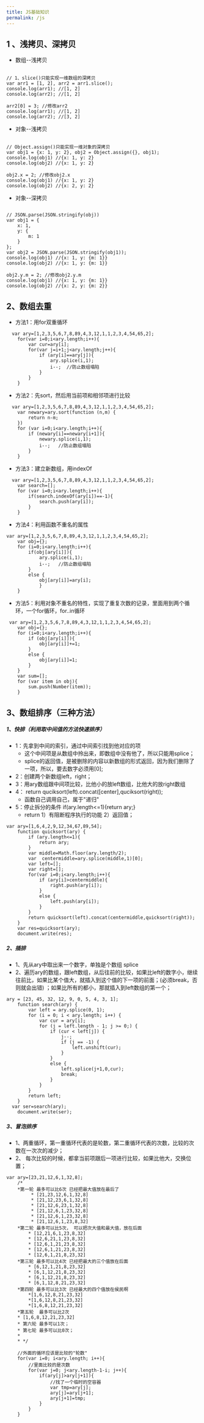 ```yaml
---
title: JS基础知识
permalink: /js
---
```


1 、浅拷贝、深拷贝
---
- 数组--浅拷贝
``` js{0}

// 1、slice()只能实现一维数组的深拷贝
var arr1 = [1, 2], arr2 = arr1.slice();
console.log(arr1); //[1, 2]
console.log(arr2); //[1, 2]

arr2[0] = 3; //修改arr2
console.log(arr1); //[1, 2]
console.log(arr2); //[3, 2]
```

- 对象--浅拷贝
```js{0}

// Object.assign()只能实现一维对象的深拷贝
var obj1 = {x: 1, y: 2}, obj2 = Object.assign({}, obj1);
console.log(obj1) //{x: 1, y: 2}
console.log(obj2) //{x: 1, y: 2}

obj2.x = 2; //修改obj2.x
console.log(obj1) //{x: 1, y: 2}
console.log(obj2) //{x: 2, y: 2}
```
- 对象--深拷贝
```js{0}

// JSON.parse(JSON.stringify(obj))
var obj1 = {
    x: 1, 
    y: {
        m: 1
    }
};
var obj2 = JSON.parse(JSON.stringify(obj1));
console.log(obj1) //{x: 1, y: {m: 1}}
console.log(obj2) //{x: 1, y: {m: 1}}

obj2.y.m = 2; //修改obj2.y.m
console.log(obj1) //{x: 1, y: {m: 1}}
console.log(obj2) //{x: 2, y: {m: 2}}
```

2、数组去重
---
- 方法1：用for双重循环
```js{0}
  var ary=[1,2,3,5,6,7,8,89,4,3,12,1,1,2,3,4,54,65,2];
    for(var i=0;i<ary.length;i++){
        var cur=ary[i];
        for(var j=i+1;j<ary.length;j++){
            if (ary[i]==ary[j]){
                ary.splice(i,1);
                i--;  //防止数组塌陷
            }
        }
    }
```
- 方法2：先sort，然后用当前项和相邻项进行比较
```js{0}
  var ary=[1,2,3,5,6,7,8,89,4,3,12,1,1,2,3,4,54,65,2];
    var newary=ary.sort(function (n,m) {
        return n-m;
    })
    for (var i=0;i<ary.length;i++){
        if (newary[i]==newary[i+1]){
            newary.splice(i,1);
            i--;   //防止数组塌陷
        }
    }
```
- 方法3：建立新数组，用indexOf
```js{0}
  var ary=[1,2,3,5,6,7,8,89,4,3,12,1,1,2,3,4,54,65,2];
    var search=[];
    for (var i=0;i<ary.length;i++){
        if(search.indexOf(ary[i])==-1){
            search.push(ary[i]);
        }
    }
```
- 方法4：利用函数不重名的属性
```js{0}
var ary=[1,2,3,5,6,7,8,89,4,3,12,1,1,2,3,4,54,65,2];
    var obj={};
    for (i=0;i<ary.length;i++){
        if(obj[ary[i]]){
            ary.splice(i,1);
            i--;   //防止数组塌陷
        }
        else {
            obj[ary[i]]=ary[i];
            }
    }
```
- 方法5：利用对象不重名的特性，实现了重复次数的记录，里面用到两个循环，一个for循环，for..in循环
```js{0}
 var ary=[1,2,3,5,6,7,8,89,4,3,12,1,1,2,3,4,54,65,2];
    var obj={};
    for (i=0;i<ary.length;i++){
        if (obj[ary[i]]){
            obj[ary[i]]+=1;
        }
        else {
            obj[ary[i]]=1;
        }
    }
    var sum=[];
    for (var item in obj){
        sum.push(Number(item));
    }
```
3、数组排序（三种方法）
---
<h5>1、快排（利用取中间值的方法快速排序）</h5>

- 1：先拿到中间的索引，通过中间索引找到他对应的项
  - 这个中间项是从数组中拎出来，即数组中没有他了，所以只能用splice；
  - splice的返回值，是被删除的内容以新数组的形式返回，因为我们删除了一项，所以，要去数字必须用[0];
- 2：创建两个新数组left，right；
- 3：用ary数组跟中间项比较，比他小的放left数组，比他大的放right数组
- 4： return quciksort(left).concat([center],quciksort(right));
  - 函数自己调用自己，属于"递归"
- 5：停止拆分的条件 if(ary.length<=1){return ary;}
  - return 1）有阻断程序执行的功能 2）返回值；
```js{0}
var ary=[1,6,4,2,9,12,34,67,89,54];
    function quicksort(ary) {
        if (ary.length<=1){
            return ary;
        }
        var middle=Math.floor(ary.length/2);
        var  centermiddle=ary.splice(middle,1)[0];
        var left=[];
        var right=[];
        for(var i=0;i<ary.length;i++){
            if (ary[i]>centermiddle){
                right.push(ary[i]);
            }
            else {
                left.push(ary[i]);
            }
        }
        return quicksort(left).concat(centermiddle,quicksort(right));
    }
    var res=quicksort(ary);
    document.write(res);
```
<h5>2、插排</h5>

- 1、先从ary中取出来一个数字，单独是个数组 splice
- 2、遍历ary的数组，跟left数组，从后往前的比较，如果比left的数字小，继续往前比，如果比某个值大，就插入到这个值的下一项的前面；(必须break，否则就会出错) ；如果比所有的都小，那就插入到left数组的第一个；
```js{0}
ary = [23, 45, 32, 12, 9, 0, 5, 4, 3, 1];
    function search(ary) {
        var left = ary.splice(0, 1);
        for (i = 0; i < ary.length; i++) {
            var cur = ary[i];
            for (j = left.length - 1; j >= 0;) {
                if (cur < left[j]) {
                    j--;
                    if (j == -1) {
                        left.unshift(cur);
                    }
                }
                else {
                    left.splice(j+1,0,cur);
                    break;
                }
            }
        }
        return left;
    }
  var ser=search(ary);
    document.write(ser);
```
<h5>3、冒泡排序</h5>

- 1、两重循环，第一重循环代表的是轮数，第二重循环代表的次数，比较的次数在一次次的减少；
- 2、 每次比较的时候，都拿当前项跟后一项进行比较，如果比他大，交换位置；
```js{0}
var ary=[23,21,12,6,1,32,8];
    /*
    *第一轮 最多可以比6次 已经把最大值放在最后了
         * [21,23,12,6,1,32,8]
         * [21,12,23,6,1,32,8]
         * [21,12,6,23,1,32,8]
         * [21,12,6,1,23,32,8]
         * [21,12,6,1,23,32,8]
         * [21,12,6,1,23,8,32]
    *第二轮 最多可以比5次， 可以把次大值和最大值，放在后面
        * [12,21,6,1,23,8,32]
        * [12,6,21,1,23,8,32]
        * [12,6,1,21,23,8,32]
        * [12,6,1,21,23,8,32]
        * [12,6,1,21,8,23,32]
    *第三轮 最多可以比4次 已经把最大的三个值放在后面
        * [6,12,1,21,8,23,32]
        * [6,1,12,21,8,23,32]
        * [6,1,12,21,8,23,32]
        * [6,1,12,8,21,23,32]
    *第四轮 最多可以比3次 已经最大的四个值放在侯民啊
        *[1,6,12,8,21,23,32]
        *[1,6,12,8,21,23,32]
        *[1,6,8,12,21,23,32]
    *第五轮  最多可以比2次
    * [1,6,8,12,21,23,32]
    * 第六轮 最多可以1次；
    * 第七轮 最多可以比0次；
    *
    * */

    //外面的循环应该是比较的"轮数"
    for(var i=0; i<ary.length; i++){
        //里面比较的是次数
        for(var j=0; j<ary.length-1-i; j++){
            if(ary[j]>ary[j+1]){
                //找了一个临时的空容器
                var tmp=ary[j];
                ary[j]=ary[j+1];
                ary[j+1]=tmp;
            }
        }
    }
```